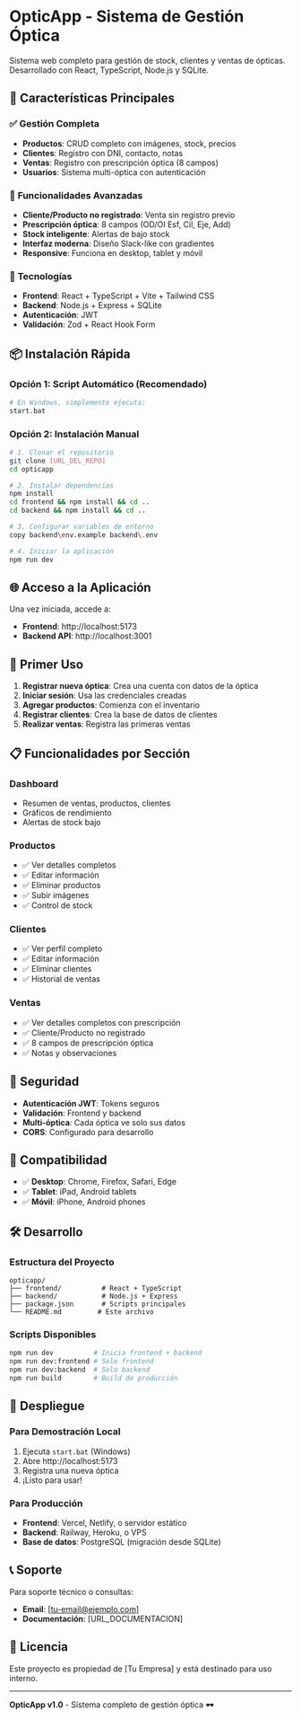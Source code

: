 # OpticApp - Sistema de Gestión Óptica

Sistema web completo para gestión de stock, clientes y ventas de ópticas. Desarrollado con React, TypeScript, Node.js y SQLite.

## 🚀 Características Principales

### ✅ **Gestión Completa**
- **Productos**: CRUD completo con imágenes, stock, precios
- **Clientes**: Registro con DNI, contacto, notas
- **Ventas**: Registro con prescripción óptica (8 campos)
- **Usuarios**: Sistema multi-óptica con autenticación

### 🎯 **Funcionalidades Avanzadas**
- **Cliente/Producto no registrado**: Venta sin registro previo
- **Prescripción óptica**: 8 campos (OD/OI Esf, Cil, Eje, Add)
- **Stock inteligente**: Alertas de bajo stock
- **Interfaz moderna**: Diseño Slack-like con gradientes
- **Responsive**: Funciona en desktop, tablet y móvil

### 🔧 **Tecnologías**
- **Frontend**: React + TypeScript + Vite + Tailwind CSS
- **Backend**: Node.js + Express + SQLite
- **Autenticación**: JWT
- **Validación**: Zod + React Hook Form

## 📦 Instalación Rápida

### **Opción 1: Script Automático (Recomendado)**
```bash
# En Windows, simplemente ejecuta:
start.bat
```

### **Opción 2: Instalación Manual**
```bash
# 1. Clonar el repositorio
git clone [URL_DEL_REPO]
cd opticapp

# 2. Instalar dependencias
npm install
cd frontend && npm install && cd ..
cd backend && npm install && cd ..

# 3. Configurar variables de entorno
copy backend\env.example backend\.env

# 4. Iniciar la aplicación
npm run dev
```

## 🌐 Acceso a la Aplicación

Una vez iniciada, accede a:
- **Frontend**: http://localhost:5173
- **Backend API**: http://localhost:3001

## 👤 Primer Uso

1. **Registrar nueva óptica**: Crea una cuenta con datos de la óptica
2. **Iniciar sesión**: Usa las credenciales creadas
3. **Agregar productos**: Comienza con el inventario
4. **Registrar clientes**: Crea la base de datos de clientes
5. **Realizar ventas**: Registra las primeras ventas

## 📋 Funcionalidades por Sección

### **Dashboard**
- Resumen de ventas, productos, clientes
- Gráficos de rendimiento
- Alertas de stock bajo

### **Productos**
- ✅ Ver detalles completos
- ✅ Editar información
- ✅ Eliminar productos
- ✅ Subir imágenes
- ✅ Control de stock

### **Clientes**
- ✅ Ver perfil completo
- ✅ Editar información
- ✅ Eliminar clientes
- ✅ Historial de ventas

### **Ventas**
- ✅ Ver detalles completos con prescripción
- ✅ Cliente/Producto no registrado
- ✅ 8 campos de prescripción óptica
- ✅ Notas y observaciones

## 🔐 Seguridad

- **Autenticación JWT**: Tokens seguros
- **Validación**: Frontend y backend
- **Multi-óptica**: Cada óptica ve solo sus datos
- **CORS**: Configurado para desarrollo

## 📱 Compatibilidad

- ✅ **Desktop**: Chrome, Firefox, Safari, Edge
- ✅ **Tablet**: iPad, Android tablets
- ✅ **Móvil**: iPhone, Android phones

## 🛠️ Desarrollo

### **Estructura del Proyecto**
```
opticapp/
├── frontend/          # React + TypeScript
├── backend/           # Node.js + Express
├── package.json       # Scripts principales
└── README.md         # Este archivo
```

### **Scripts Disponibles**
```bash
npm run dev          # Inicia frontend + backend
npm run dev:frontend # Solo frontend
npm run dev:backend  # Solo backend
npm run build        # Build de producción
```

## 🚀 Despliegue

### **Para Demostración Local**
1. Ejecuta `start.bat` (Windows)
2. Abre http://localhost:5173
3. Registra una nueva óptica
4. ¡Listo para usar!

### **Para Producción**
- **Frontend**: Vercel, Netlify, o servidor estático
- **Backend**: Railway, Heroku, o VPS
- **Base de datos**: PostgreSQL (migración desde SQLite)

## 📞 Soporte

Para soporte técnico o consultas:
- **Email**: [tu-email@ejemplo.com]
- **Documentación**: [URL_DOCUMENTACION]

## 📄 Licencia

Este proyecto es propiedad de [Tu Empresa] y está destinado para uso interno.

---

**OpticApp v1.0** - Sistema completo de gestión óptica 🕶️ 